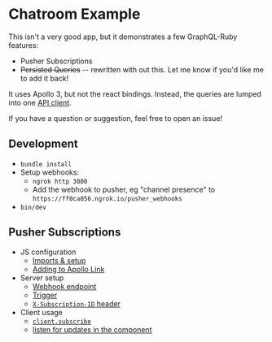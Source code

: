 # Chatroom Example

This isn't a very good app, but it demonstrates a few GraphQL-Ruby features:

- Pusher Subscriptions
- ~~Persisted Queries~~ -- rewritten with out this. Let me know if you'd like me to add it back!

It uses Apollo 3, but not the react bindings. Instead, the queries are lumped into one [API client](https://github.com/rmosolgo/graphql-ruby-chatroom-example/blob/master/app/javascript/Api.js).

If you have a question or suggestion, feel free to open an issue!

## Development

- `bundle install`
- Setup webhooks:
  - `ngrok http 3000`
  - Add the webhook to pusher, eg "channel presence" to `https://ff0ca056.ngrok.io/pusher_webhooks`
- `bin/dev`

## Pusher Subscriptions

- JS configuration
  - [Imports & setup](https://github.com/rmosolgo/graphql-ruby-chatroom-example/blob/master/app/javascript/GraphQLClient.js#L5-L8)
  - [Adding to Apollo Link](https://github.com/rmosolgo/graphql-ruby-chatroom-example/blob/master/app/javascript/GraphQLClient.js#L34)
- Server setup
  - [Webhook endpoint](https://github.com/rmosolgo/graphql-ruby-chatroom-example/blob/master/config/routes.rb#L13)
  - [Trigger](https://github.com/rmosolgo/graphql-ruby-chatroom-example/blob/master/app/graphql/mutations/post_message.rb#L22-L23)
  - [`X-Subscription-ID` header](https://github.com/rmosolgo/graphql-ruby-chatroom-example/blob/master/app/controllers/graphql_controller.rb#L23-L25)
- Client usage
  - [`client.subscribe`](https://github.com/rmosolgo/graphql-ruby-chatroom-example/blob/master/app/javascript/Api.js#L36-L39)
  - [listen for updates in the component](https://github.com/rmosolgo/graphql-ruby-chatroom-example/blob/master/app/javascript/App.js#L157-L167)
